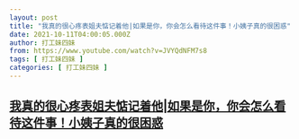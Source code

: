 ```yaml
---
layout: post
title: "我真的很心疼表姐夫惦记着他|如果是你，你会怎么看待这件事！小姨子真的很困惑"
date: 2021-10-11T04:00:05.000Z
author: 打工妹四妹
from: https://www.youtube.com/watch?v=JVYQdNFM7s8
tags: [ 打工妹四妹 ]
categories: [ 打工妹四妹 ]
---
```

<!--1633924805000-->
[我真的很心疼表姐夫惦记着他|如果是你，你会怎么看待这件事！小姨子真的很困惑](https://www.youtube.com/watch?v=JVYQdNFM7s8)
------

<div>

</div>

